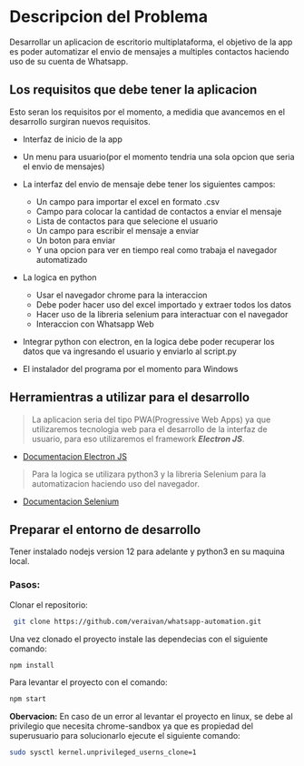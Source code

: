 # Descripcion del Problema

Desarrollar un aplicacion de escritorio multiplataforma, el objetivo de la app es poder automatizar el envio de mensajes a multiples contactos haciendo uso de su cuenta de Whatsapp. 

## Los requisitos que debe tener la aplicacion
Esto seran los requisitos por el momento, a medidia que avancemos en el desarrollo surgiran nuevos requisitos.

* Interfaz de inicio de la app 
* Un menu para usuario(por el momento tendria una sola opcion que seria el envio de mensajes)
* La interfaz del envio de mensaje debe tener los siguientes campos:
  * Un campo para importar el excel en formato .csv 
  * Campo para colocar la cantidad de contactos a enviar el mensaje
  * Lista de contactos para que selecione el usuario 
  * Un campo para escribir el mensaje a enviar
  * Un boton para enviar 
  * Y una opcion para ver en tiempo real como trabaja el navegador automatizado
* La logica en python
  * Usar el navegador chrome para la interaccion
  * Debe poder hacer uso del excel importado y extraer todos los datos  
  * Hacer uso de la libreria selenium para interactuar con el navegador
  * Interaccion con Whatsapp Web
  
* Integrar python con electron, en la logica debe poder recuperar los datos que va ingresando el usuario y enviarlo al script.py 

* El instalador del programa por el momento para Windows 


## Herramientras a utilizar para el desarrollo

> La aplicacion seria del tipo PWA(Progressive Web Apps) ya que utilizaremos tecnologia web para el desarrollo de la interfaz de usuario, para eso utilizaremos el framework ***Electron JS***. 

* [Documentacion Electron JS](https://www.electronjs.org/docs)


> Para la logica se utilizara python3 y la libreria Selenium para la automatizacion haciendo uso del navegador. 
 
 * [Documentacion Selenium](https://www.selenium.dev/documentation/es/)
 

## Preparar el entorno de desarrollo 

Tener instalado nodejs version 12 para adelante y python3 en su maquina local. 

### Pasos:

Clonar el repositorio:
```bash
 git clone https://github.com/veraivan/whatsapp-automation.git
```

Una vez clonado el proyecto instale las dependecias con el siguiente comando:
```bash
npm install 
```

Para levantar el proyecto con el comando:
```bash
npm start
```
**Obervacion:**
En caso de un error al levantar el proyecto en linux, se debe al privilegio que necesita
chrome-sandbox ya que es propiedad del superusuario para solucionarlo ejecute el siguiente comando: 
```bash
sudo sysctl kernel.unprivileged_userns_clone=1
```